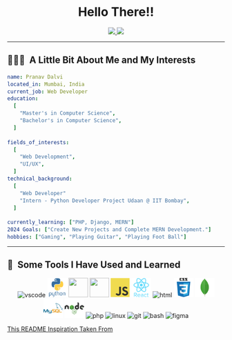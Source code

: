 <h1 align="center">
  Hello There!!
</h1>

<p align="center">
  <a href="https://linktr.ee/pranav.dalvi">
  <img height="50" src="https://user-images.githubusercontent.com/46517096/166972883-f5f1d88c-0246-4374-88ac-ded0f2cf0699.png"/>
</a>
<a href="https://www.linkedin.com/in/pranav-dalvi-03947a207/">
  <img height="50" src="https://user-images.githubusercontent.com/46517096/166973395-19676cd8-f8ec-4abf-83ff-da8243505b82.png"/>
</a>
</p>

---

<h2> 👨🏻‍💻 &nbsp;A Little Bit About Me and My Interests</h2>

```yaml
name: Pranav Dalvi
located_in: Mumbai, India
current_job: Web Developer
education:
  [
    "Master's in Computer Science",
    "Bachelor's in Computer Science",
  ]

fields_of_interests:
  [
    "Web Development",
    "UI/UX",
  ]
technical_background:
  [
    "Web Developer"
    "Intern - Python Developer Project Udaan @ IIT Bombay",
  ]
  
currently_learning: ["PHP, Django, MERN"]
2024 Goals: ["Create New Projects and Complete MERN Development."]
hobbies: ["Gaming", "Playing Guitar", "Playing Foot Ball"]
```
---  
  
<h2> 🚀 &nbsp;Some Tools I Have Used and Learned</h2>
<p align="center">
<img src="https://cdn.jsdelivr.net/gh/devicons/devicon/icons/vscode/vscode-original.svg" alt="vscode" width="45" height="45"/>
<img src="https://raw.githubusercontent.com/devicons/devicon/master/icons/python/python-original-wordmark.svg" alt="python" width="45" height="45"/>
<img src="https://cdn.jsdelivr.net/gh/devicons/devicon@latest/icons/anaconda/anaconda-original.svg" width="45" height="45"/>
<img src="https://cdn.jsdelivr.net/gh/devicons/devicon@latest/icons/django/django-plain.svg" width="45" height="45" />
<img src="https://raw.githubusercontent.com/devicons/devicon/master/icons/javascript/javascript-original.svg" alt="javascript" width="45" height="45" />
<img src="https://raw.githubusercontent.com/devicons/devicon/master/icons/react/react-original-wordmark.svg" alt="react" width="45" height="45" />
<img src="https://cdn.jsdelivr.net/gh/devicons/devicon/icons/html5/html5-original.svg" alt="html" width="45" height="45"/>
<img src="https://raw.githubusercontent.com/devicons/devicon/master/icons/css3/css3-original-wordmark.svg" alt="css3" width="45" height="45" />
<img src="https://raw.githubusercontent.com/devicons/devicon/master/icons/mongodb/mongodb-original.svg" alt="mongodb" width="45" height="45" />
<img src="https://raw.githubusercontent.com/devicons/devicon/master/icons/mysql/mysql-original-wordmark.svg" alt="mysql" width="45" height="45" />
<img src="https://raw.githubusercontent.com/devicons/devicon/master/icons/nodejs/nodejs-original-wordmark.svg" alt="nodejs" width="45" height="45" />
<img src="https://cdn.jsdelivr.net/gh/devicons/devicon/icons/php/php-original.svg" alt="php" width="45" height="45"/>
<img src="https://cdn.jsdelivr.net/gh/devicons/devicon/icons/linux/linux-original.svg" alt="linux" width="45" height="45"/>       
<img src="https://cdn.jsdelivr.net/gh/devicons/devicon/icons/git/git-original.svg" alt="git" width="45" height="45"/>
<img src="https://cdn.jsdelivr.net/gh/devicons/devicon/icons/bash/bash-original.svg" alt="bash" width="45" height="45"/>
<img src="https://cdn.jsdelivr.net/gh/devicons/devicon/icons/figma/figma-original.svg" alt="figma" width="45" height="45"/>   
</p>


<!-- 
- 👋 Hi, I’m @PranavDalvi
- 👀 I’m interested in Web Development
- 🌱 I’m currently learning PHP, Django
- 📫 contact me on Email id: pranav.dalvi932@gmail.com

- Looking for my random stuff? Head to [GitLab](https://gitlab.com/PranavDalvi)
- Linktree Profile [@pranav.dalvi](https://linktr.ee/pranav.dalvi)
💞️ I’m looking to collaborate on-->

<!---
PranavDalvi/PranavDalvi is a ✨ special ✨ repository because its `README.md` (this file) appears on your GitHub profile.
You can click the Preview link to take a look at your changes.
--->
<a href="https://github.com/thepiyushmalhotra/thepiyushmalhotra/tree/544c44127287b165327489cc8fef2492f06ed75b?tab=readme-ov-file"> This README Inspiration Taken From</a>
